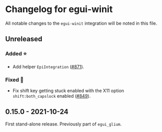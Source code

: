 # Changelog for egui-winit

All notable changes to the `egui-winit` integration will be noted in this file.


## Unreleased
### Added ⭐
* Add helper `EpiIntegration` ([#871](https://github.com/emilk/egui/pull/871)).

### Fixed 🐛
* Fix shift key getting stuck enabled with the X11 option `shift:both_capslock` enabled ([#849](https://github.com/emilk/egui/pull/849)).


## 0.15.0 - 2021-10-24
First stand-alone release. Previously part of `egui_glium`.
